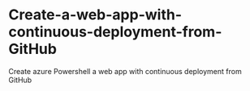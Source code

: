 # Create-a-web-app-with-continuous-deployment-from-GitHub
Create azure Powershell  a web app with continuous deployment from GitHub
